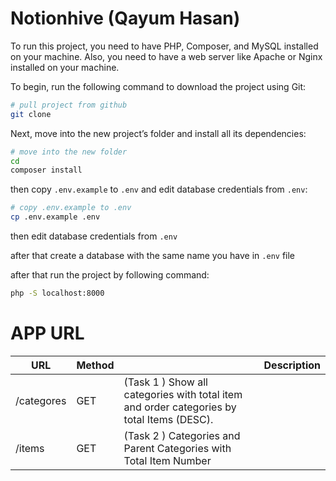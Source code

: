 ﻿# Notionhive (Qayum Hasan)

To run this project, you need to have PHP, Composer, and MySQL installed on your machine.
Also, you need to have a web server like Apache or Nginx installed on your machine.

To begin, run the following command to download the project using Git:

```bash
# pull project from github 
git clone 
```

Next, move into the new project’s folder and install all its dependencies:

```bash
# move into the new folder
cd 
composer install
```

then copy `.env.example` to `.env` and edit database credentials from `.env`:

```bash
# copy .env.example to .env
cp .env.example .env
```
then edit database credentials from `.env`

after that create a database with the same name you have in `.env` file


after that run the project by following command:

```bash
php -S localhost:8000
```
# APP URL

| URL       | Method |    |                    Description                                                           |
|----------------|--------|------------------------------------|-----------------------------------------------------|
| /categores     | GET    | (Task 1 ) Show all categories with total item and order categories by total Items (DESC).|
| /items         | GET    | (Task 2 ) Categories and Parent Categories with Total Item Number                        |
